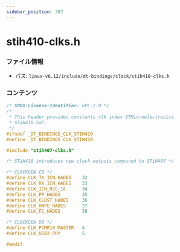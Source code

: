 ```yaml
---
sidebar_position: 387
---
```

# stih410-clks.h

### ファイル情報

- パス: `linux-v6.12/include/dt-bindings/clock/stih410-clks.h`

### コンテンツ

```h
/* SPDX-License-Identifier: GPL-2.0 */
/*
 * This header provides constants clk index STMicroelectronics
 * STiH410 SoC.
 */
#ifndef _DT_BINDINGS_CLK_STIH410
#define _DT_BINDINGS_CLK_STIH410

#include "stih407-clks.h"

/* STiH410 introduces new clock outputs compared to STiH407 */

/* CLOCKGEN C0 */
#define CLK_TX_ICN_HADES	32
#define CLK_RX_ICN_HADES	33
#define CLK_ICN_REG_16		34
#define CLK_PP_HADES		35
#define CLK_CLUST_HADES		36
#define CLK_HWPE_HADES		37
#define CLK_FC_HADES		38

/* CLOCKGEN D0 */
#define CLK_PCMR10_MASTER	4
#define CLK_USB2_PHY		5

#endif

```
